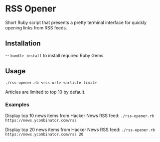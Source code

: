# RSS Opener

Short Ruby script that presents a pretty terminal interface for quickly opening links from RSS feeds.

## Installation

-- `bundle install` to install required Ruby Gems.

## Usage

`./rss-opener.rb <rss url> <article limit>`

Articles are limited to top 10 by default.

### Examples

Display top 10 news items from Hacker News RSS feed:
`./rss-opener.rb https://news.ycombinator.com/rss`

Display top 20 news items from Hacker News RSS feed:
`./rss-opener.rb https://news.ycombinator.com/rss 20`